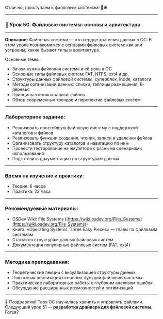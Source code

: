 Отлично, приступаем к файловым системам! 📁⚙️

---

### 🔹 Урок 50. Файловые системы: основы и архитектура

---

**Описание:**
Файловая система — это сердце хранения данных в ОС. В этом уроке познакомимся с основами файловых систем: как они устроены, какие бывают типы и архитектура.

Основные темы:

* Зачем нужна файловая система и её роль в ОС
* Основные типы файловых систем: FAT, NTFS, ext4 и др.
* Структуры данных файловой системы: суперблок, inode, каталоги
* Методы организации данных: списки, таблицы размещения, B-деревья
* Принципы чтения и записи файлов
* Обзор современных трендов и перспектив файловых систем

---

### Лабораторное задание:

* Реализовать простейшую файловую систему с поддержкой каталогов и файлов
* Реализовать функции создания, чтения, записи и удаления файлов
* Организовать структуру каталогов и навигацию по ним
* Провести тестирование на эмуляторе с разными сценариями использования
* Подготовить документацию по структурам данных

---

### Время на изучение и практику:

* Теория: 6 часов
* Практика: 22 часа

---

### Рекомендуемые материалы:

* OSDev Wiki: File Systems ([https://wiki.osdev.org/File\_Systems](https://wiki.osdev.org/File_Systems))
* Книга: «Operating Systems: Three Easy Pieces» — главы по файловым системам
* Статьи по структурам данных файловых систем
* Документация популярных файловых систем (FAT, ext4)

---

### Методика преподавания:

* Теоретические лекции с визуализацией структуры данных
* Пошаговая реализация основных функций файловой системы
* Практические лабораторные работы с глубоким анализом ошибок
* Обсуждение расширенных возможностей и оптимизаций

---

📁 Поздравляю! Твоя ОС научилась хранить и управлять файлами. Следующий урок 51 — **разработка драйвера для файловой системы**. Готов?

